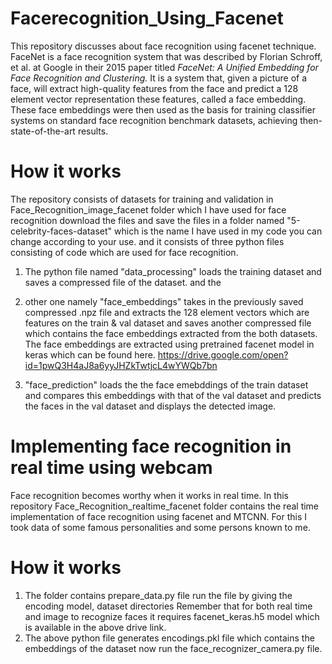 # Facerecognition_Using_Facenet
This repository discusses about face recognition using facenet technique.
FaceNet is a face recognition system that was described by Florian Schroff, et al. at Google in their 2015 paper titled *FaceNet: A Unified Embedding for Face Recognition and Clustering.*
It is a system that, given a picture of a face, will extract high-quality features from the face and predict a 128 element vector representation these features, called a face embedding.
These face embeddings were then used as the basis for training classifier systems on standard face recognition benchmark datasets, achieving then-state-of-the-art results.


# How it works
The repository consists of datasets for training and validation in Face_Recognition_image_facenet folder which I have used for face recognition download the files and save the files in a folder named "5-celebrity-faces-dataset" which is the name I have used in my code you can change according to your use.
and it consists of three python files consisting of code which are used for face recognition.


1) The python file named "data_processing" loads the training dataset and saves a compressed file of the dataset.
and the
2) other one namely "face_embeddings" takes in the previously saved compressed .npz file and extracts the 128 element vectors which are features on the train & val dataset and saves another compressed file which contains the face embeddings extracted from the both datasets. The face embeddings are extracted using pretrained facenet model in keras which can be found here.
https://drive.google.com/open?id=1pwQ3H4aJ8a6yyJHZkTwtjcL4wYWQb7bn

3) "face_prediction" loads the the face emebddings of the train dataset and compares this embeddings with that of the val dataset and  predicts the faces in the val dataset and displays the detected image.

# Implementing face recognition in real time using webcam

Face recognition becomes worthy when it works in real time. In this repository Face_Recognition_realtime_facenet folder contains the real time implementation of face recognition using facenet and MTCNN. For this I took data of some famous personalities and some persons known to me. 

# How it works
1) The folder contains prepare_data.py file run the file by giving the encoding model, dataset directories 
Remember that for both real time and image to recognize faces it requires facenet_keras.h5 model which is available in the above drive link.
2) The above python file generates encodings.pkl file which contains the embeddings of the dataset now run the face_recognizer_camera.py file.
